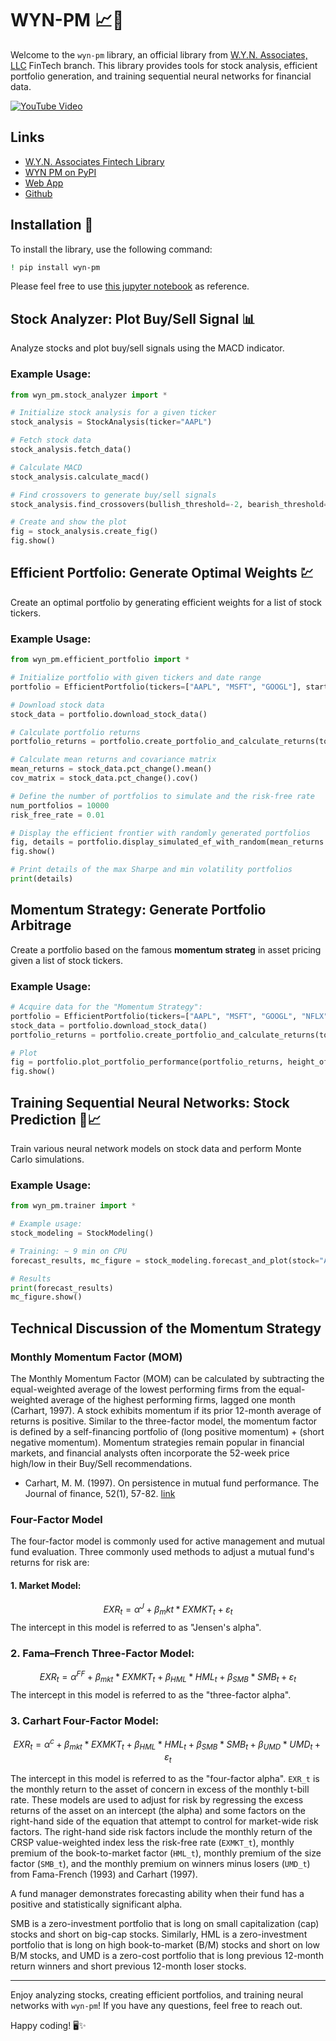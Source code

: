 # WYN-PM 📈💼

Welcome to the `wyn-pm` library, an official library from [W.Y.N. Associates, LLC](https://wyn-associates.com/) FinTech branch. This library provides tools for stock analysis, efficient portfolio generation, and training sequential neural networks for financial data.

[![YouTube Video](https://img.youtube.com/vi/85Rv7jg8gc8/0.jpg)](https://www.youtube.com/embed/85Rv7jg8gc8?si=L4zlKGmdJOu6bO82)

## Links

- [W.Y.N. Associates Fintech Library](https://wyn-associates.com/fintech/)
- [WYN PM on PyPI](https://pypi.org/project/wyn-pm/)
- [Web App](https://huggingface.co/spaces/eagle0504/Momentum-Strategy-Screener)
- [Github](https://github.com/yiqiao-yin/wyn-pm)

## Installation 🚀

To install the library, use the following command:

```bash
! pip install wyn-pm
```

Please feel free to use [this jupyter notebook](https://github.com/yiqiao-yin/WYNAssociates/blob/main/docs/ref-deeplearning/ex_%20-%20wyn-pm%20tutorial.ipynb) as reference.

## Stock Analyzer: Plot Buy/Sell Signal 📊

Analyze stocks and plot buy/sell signals using the MACD indicator.

### Example Usage:

```python
from wyn_pm.stock_analyzer import *

# Initialize stock analysis for a given ticker
stock_analysis = StockAnalysis(ticker="AAPL")

# Fetch stock data
stock_analysis.fetch_data()

# Calculate MACD
stock_analysis.calculate_macd()

# Find crossovers to generate buy/sell signals
stock_analysis.find_crossovers(bullish_threshold=-2, bearish_threshold=2)

# Create and show the plot
fig = stock_analysis.create_fig()
fig.show()
```

## Efficient Portfolio: Generate Optimal Weights 💹

Create an optimal portfolio by generating efficient weights for a list of stock tickers.

### Example Usage:

```python
from wyn_pm.efficient_portfolio import *

# Initialize portfolio with given tickers and date range
portfolio = EfficientPortfolio(tickers=["AAPL", "MSFT", "GOOGL"], start_date="2020-01-01", end_date="2022-01-01", interval="1d")

# Download stock data
stock_data = portfolio.download_stock_data()

# Calculate portfolio returns
portfolio_returns = portfolio.create_portfolio_and_calculate_returns(top_n=5)

# Calculate mean returns and covariance matrix
mean_returns = stock_data.pct_change().mean()
cov_matrix = stock_data.pct_change().cov()

# Define the number of portfolios to simulate and the risk-free rate
num_portfolios = 10000
risk_free_rate = 0.01

# Display the efficient frontier with randomly generated portfolios
fig, details = portfolio.display_simulated_ef_with_random(mean_returns.values, cov_matrix.values, num_portfolios, risk_free_rate)
fig.show()

# Print details of the max Sharpe and min volatility portfolios
print(details)
```

## Momentum Strategy: Generate Portfolio Arbitrage

Create a portfolio based on the famous **momentum strateg** in asset pricing given a list of stock tickers.

### Example Usage:

```python
# Acquire data for the "Momentum Strategy":
portfolio = EfficientPortfolio(tickers=["AAPL", "MSFT", "GOOGL", "NFLX", "IBM"], start_date="2017-01-01", end_date="2024-07-01", interval="1mo")
stock_data = portfolio.download_stock_data()
portfolio_returns = portfolio.create_portfolio_and_calculate_returns(top_n=3)

# Plot
fig = portfolio.plot_portfolio_performance(portfolio_returns, height_of_graph=600)
fig.show()
```

## Training Sequential Neural Networks: Stock Prediction 🤖📈

Train various neural network models on stock data and perform Monte Carlo simulations.

### Example Usage:

```python
from wyn_pm.trainer import *

# Example usage:
stock_modeling = StockModeling()

# Training: ~ 9 min on CPU
forecast_results, mc_figure = stock_modeling.forecast_and_plot(stock="AAPL", start_date="2020-01-01", end_date="2023-01-01", look_back=50, num_of_epochs=10, n_futures=365, n_samples=1000, verbose_style=1)

# Results
print(forecast_results)
mc_figure.show()
```

## Technical Discussion of the Momentum Strategy

### Monthly Momentum Factor (MOM)

The Monthly Momentum Factor (MOM) can be calculated by subtracting the equal-weighted average of the lowest performing firms from the equal-weighted average of the highest performing firms, lagged one month (Carhart, 1997). A stock exhibits momentum if its prior 12-month average of returns is positive. Similar to the three-factor model, the momentum factor is defined by a self-financing portfolio of (long positive momentum) + (short negative momentum). Momentum strategies remain popular in financial markets, and financial analysts often incorporate the 52-week price high/low in their Buy/Sell recommendations.

- Carhart, M. M. (1997). On persistence in mutual fund performance. The Journal of finance, 52(1), 57-82. [link](https://onlinelibrary.wiley.com/doi/10.1111/j.1540-6261.1997.tb03808.x)

### Four-Factor Model

The four-factor model is commonly used for active management and mutual fund evaluation. Three commonly used methods to adjust a mutual fund's returns for risk are:

#### 1. Market Model:

$$
EXR_t = α^J + β_mkt * EXMKT_t + ε_t
$$
The intercept in this model is referred to as "Jensen's alpha".

### 2. Fama–French Three-Factor Model:

$$
EXR_t = α^{FF} + β_{mkt} * EXMKT_t + β_{HML} * HML_t + β_{SMB} * SMB_t + ε_t
$$
The intercept in this model is referred to as the "three-factor alpha".

### 3. Carhart Four-Factor Model:

$$
EXR_t = α^c + β_{mkt} * EXMKT_t + β_{HML} * HML_t + β_{SMB} * SMB_t + β_{UMD} * UMD_t + ε_t
$$

The intercept in this model is referred to as the "four-factor alpha".
`EXR_t` is the monthly return to the asset of concern in excess of the monthly t-bill rate. These models are used to adjust for risk by regressing the excess returns of the asset on an intercept (the alpha) and some factors on the right-hand side of the equation that attempt to control for market-wide risk factors. The right-hand side risk factors include the monthly return of the CRSP value-weighted index less the risk-free rate (`EXMKT_t`), monthly premium of the book-to-market factor (`HML_t`), monthly premium of the size factor (`SMB_t`), and the monthly premium on winners minus losers (`UMD_t`) from Fama-French (1993) and Carhart (1997).

A fund manager demonstrates forecasting ability when their fund has a positive and statistically significant alpha.

SMB is a zero-investment portfolio that is long on small capitalization (cap) stocks and short on big-cap stocks. Similarly, HML is a zero-investment portfolio that is long on high book-to-market (B/M) stocks and short on low B/M stocks, and UMD is a zero-cost portfolio that is long previous 12-month return winners and short previous 12-month loser stocks.

---

Enjoy analyzing stocks, creating efficient portfolios, and training neural networks with `wyn-pm`! If you have any questions, feel free to reach out.

Happy coding! 🖥️✨